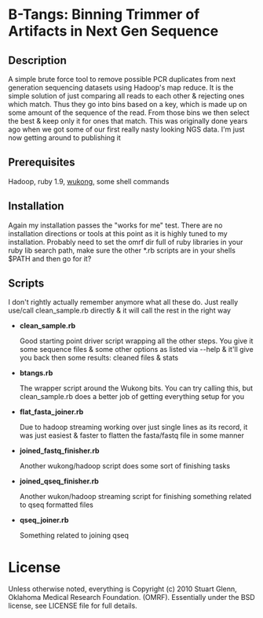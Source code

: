 # B-Tangs: Binning Trimmer of Artifacts in Next Gen Sequence

## Description

A simple brute force tool to remove possible PCR duplicates from next generation
sequencing datasets using Hadoop's map reduce. It is the simple solution of just
comparing all reads to each other & rejecting ones which match. Thus they go into
bins based on a key, which is made up on some amount of the sequence of the read.
From those bins we then select the best & keep only it for ones that match. This
was originally done years ago when we got some of our first really nasty looking
NGS data. I'm just now getting around to publishing it

## Prerequisites

Hadoop, ruby 1.9, [wukong](https://github.com/mrflip/wukong), some shell commands

## Installation

Again my installation passes the "works for me" test. There are no installation
directions or tools at this point as it is highly tuned to my installation. Probably
need to set the omrf dir full of ruby libraries in your ruby lib search path, make sure
the other *.rb scripts are in your shells $PATH and then go for it?

## Scripts

I don't rightly actually remember anymore what all these do. Just really use/call
clean_sample.rb directly & it will call the rest in the right way

* **clean_sample.rb**

  Good starting point driver script wrapping all the other steps. You give it
  some sequence files & some other options as listed via --help & it'll give you
  back then some results: cleaned files & stats
  
* **btangs.rb**

  The wrapper script around the Wukong bits. You can try calling this, but clean_sample.rb
  does a better job of getting everything setup for you
  
* **flat_fasta_joiner.rb**

  Due to hadoop streaming working over just single lines as its record, it was
  just easiest & faster to flatten the fasta/fastq file in some manner
  
* **joined_fastq_finisher.rb**

  Another wukong/hadoop script does some sort of finishing tasks
  
* **joined_qseq_finisher.rb**
  
  Another wukon/hadoop streaming script for finishing something related to qseq formatted files
  
* **qseq_joiner.rb**

  Something related to joining qseq

# License

Unless otherwise noted, everything is Copyright (c) 2010 Stuart Glenn, Oklahoma Medical
Research Foundation. (OMRF). Essentially under the BSD license, see LICENSE file for
full details. 
